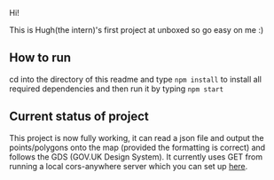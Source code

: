 Hi!

This is Hugh(the intern)'s first project at unboxed so go easy on me :)

## How to run

cd into the directory of this readme and type ```npm install``` to install all required dependencies and then run it by typing ```npm start```

## Current status of project

This project is now fully working, it can read a json file and output the points/polygons onto the map (provided the formatting is correct) and follows the GDS (GOV.UK Design System). It currently uses GET from running a local cors-anywhere server which you can set up [here](https://github.com/Rob--W/cors-anywhere#demo-server).
